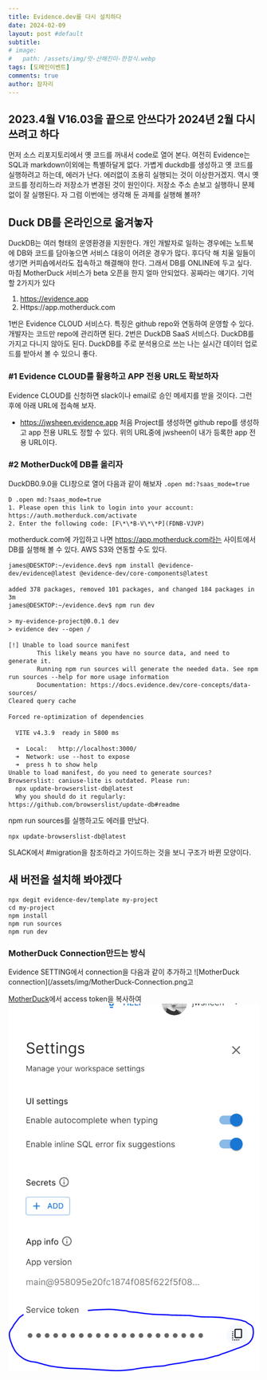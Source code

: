 ```yaml
---
title: Evidence.dev를 다시 설치하다
date: 2024-02-09
layout: post #default
subtitle: 
# image:
#   path: /assets/img/맛-산해진미-한정식.webp
tags: [도메인이벤트]
comments: true
author: 잠자리
---
```


## 2023.4월 V16.03을 끝으로 안쓰다가 2024년 2월 다시 쓰려고 하다
먼저 소스 리포지토리에서 옛 코드를 꺼내서 code로 열어 본다. 여전히 Evidence는 SQL과 markdown이외에는 특별하달게 없다. 가볍게 duckdb를 생성하고 옛 코드를 실행하려고 하는데, 에러가 난다. 에러없이 조용히 실행되는 것이 이상한거겠지.
역시 옛 코드를 정리하느라 저장소가 변경된 것이 원인이다. 저장소 주소 손보고 실행하니 문제없이 잘 실행된다. 자 그럼 이번에는 생각해 둔 과제를 실행해 볼까?

## Duck DB를 온라인으로 옮겨놓자
DuckDB는 여러 형태의 운영환경을 지원한다. 개인 개발자로 일하는 경우에는 노트북에 DB와 코드를 담아놓으면 서비스 대응이 어려운 경우가 많다. 후다닥 해 치울 일들이 생기면 커피숍에서라도 접속하고 해결해야 한다. 그래서 DB를 ONLINE에 두고 싶다. 마침 MotherDuck 서비스가 beta 오픈을 한지 얼마 안되었다. 꽁짜라는 얘기다. 
기억할 2가지가 있다
1. https://evidence.app
2. Https://app.motherduck.com

1번은 Evidence CLOUD 서비스다. 특징은 github repo와 연동하여 운영할 수 있다. 개발자는 코드만 repo에 관리하면 된다.
2번은 DuckDB SaaS 서비스다. DuckDB를 가지고 다니지 않아도 된다. DuckDB를 주로 분석용으로 쓰는 나는 실시간 데이터 업로드를 받아서 볼 수 있으니 좋다.

### #1 Evidence CLOUD를 활용하고 APP 전용 URL도 확보하자
Evidence CLOUD를 신청하면 slack이나 email로 승인 메세지를 받을 것이다. 그런 후에 아래 URL에 접속해 보자.
* https://jwsheen.evidence.app
처음 Project를 생성하면 github repo를 생성하고 app 전용 URL도 정할 수 있다. 위의 URL중에 jwsheen이 내가 등록한 app 전용 URL이다.

### #2 MotherDuck에 DB를 올리자
DuckDB0.9.0을 CLI창으로 열어 다음과 같이 해보자 `.open md:?saas_mode=true`
```
D .open md:?saas_mode=true
1. Please open this link to login into your account: https://auth.motherduck.com/activate
2. Enter the following code: [F\*\*B-V\*\*P](FDNB-VJVP)
```
motherduck.com에 가입하고 나면 
https://app.motherduck.com라는 사이트에서 DB를 실행해 볼 수 있다. AWS S3와 연동할 수도 있다.

```
james@DESKTOP:~/evidence.dev$ npm install @evidence-dev/evidence@latest @evidence-dev/core-components@latest

added 378 packages, removed 101 packages, and changed 184 packages in 3m
james@DESKTOP:~/evidence.dev$ npm run dev

> my-evidence-project@0.0.1 dev
> evidence dev --open /

[!] Unable to load source manifest
        This likely means you have no source data, and need to generate it.
        Running npm run sources will generate the needed data. See npm run sources --help for more usage information
        Documentation: https://docs.evidence.dev/core-concepts/data-sources/
Cleared query cache

Forced re-optimization of dependencies

  VITE v4.3.9  ready in 5800 ms

  ➜  Local:   http://localhost:3000/
  ➜  Network: use --host to expose
  ➜  press h to show help
Unable to load manifest, do you need to generate sources?
Browserslist: caniuse-lite is outdated. Please run:
  npx update-browserslist-db@latest
  Why you should do it regularly: https://github.com/browserslist/update-db#readme
```

npm run sources를 실행하고도 에러를 만났다. 
```
npx update-browserslist-db@latest
```

SLACK에서 #migration을 참조하라고 가이드하는 것을 보니 구조가 바뀐 모양이다. 
## 새 버전을 설치해 봐야겠다
```
npx degit evidence-dev/template my-project
cd my-project
npm install
npm run sources
npm run dev
```

### MotherDuck Connection만드는 방식
Evidence SETTING에서 connection을 다음과 같이 추가하고
![MotherDuck connection](/assets/img/MotherDuck-Connection.png고

[MotherDuck](https://app.motherduck.com)에서 access token을 복사하여
![MotherDuck Token 위치](/assets/img/MotherDuck-Auth-Token.png)